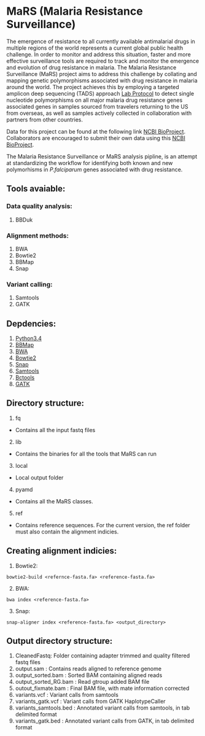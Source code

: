 # MaRS (Malaria Resistance Surveillance)


The emergence of resistance to all currently available antimalarial drugs in multiple regions of the world represents a current global public health challenge. In order to monitor and address this situation, faster and more effective surveillance tools are required to track and monitor the emergence and evolution of drug resistance in malaria. The Malaria Resistance Surveillance (MaRS) project aims to address this challenge by collating and mapping genetic polymorphisms associated with drug resistance in malaria around the world. The project achieves this by employing a targeted amplicon deep sequencing (TADS) approach [Lab Protocol](https://github.com/CDCgov/MaRS/tree/master/lab_sop) to detect single nucleotide polymorphisms on all major malaria drug resistance genes associated genes in samples sourced from travelers returning to the US from overseas, as well as samples actively collected in collaboration with partners from other countries.

Data for this project can be found at the following link [NCBI BioProject](https://submit.ncbi.nlm.nih.gov/subs/bioproject/SUB3441145/overview). Collaborators are encouraged to submit their own data using this [NCBI BioProject](https://submit.ncbi.nlm.nih.gov/subs/bioproject/SUB3441145/overview).  

The Malaria Resistance Surveillance or MaRS analysis pipline, is an attempt at standardizing the workflow for identifying both known and new polymorhisms in *P.falciparum* genes associated with drug resistance. 


## Tools avaiable:

### Data quality analysis:
1. BBDuk

### Alignment methods:
1. BWA
2. Bowtie2
3. BBMap
4. Snap

### Variant calling:
1. Samtools
2. GATK

## Depdencies:

1. [Python3.4 ](https://www.python.org/download/releases/3.4.0/)
2. [BBMap](https://sourceforge.net/projects/bbmap/)
3. [BWA](http://bio-bwa.sourceforge.net/)
4. [Bowtie2](http://bowtie-bio.sourceforge.net/bowtie2/index.shtml)
5. [Snap](http://snap.cs.berkeley.edu/)
6. [Samtools](http://www.htslib.org/)
7. [Bctools](http://www.htslib.org/)
8. [GATK](https://software.broadinstitute.org/gatk/download/)

## Directory structure:

1. fq

  * Contains all the input fastq files

2. lib

  * Contains the binaries for all the tools that MaRS can run

3. local

  * Local output folder

4. pyamd

  * Contains all the MaRS classes.

5. ref

  * Contains reference sequences. For the current version, the ref folder must also contain the alignment indicies.

## Creating alignment indicies:

1. Bowtie2:
  ```{sh}
bowtie2-build <refernce-fasta.fa> <reference-fasta.fa>
  ```

2. BWA:
  ```{sh}
bwa index <reference-fasta.fa>
  ```

3. Snap:
  ```{sh}
snap-aligner index <reference-fasta.fa> <output_directory>
  ```

## Output directory structure:
1. CleanedFastq: Folder containing adapter trimmed and quality filtered fastq files
2. output.sam : Contains reads aligned to reference genome
3. output_sorted.bam : Sorted BAM containing aligned reads
4. output_sorted_RG.bam : Read gtroup added BAM file
5. outout_fixmate.bam : Final BAM file, with mate information corrected
6. variants.vcf : Variant calls from samtools
7. variants_gatk.vcf : Variant calls from GATK HaplotypeCaller
8. variants_samtools.bed : Annotated variant calls from samtools, in tab delimited format
9. variants_gatk.bed : Annotated variant calls from GATK, in tab delimited format




